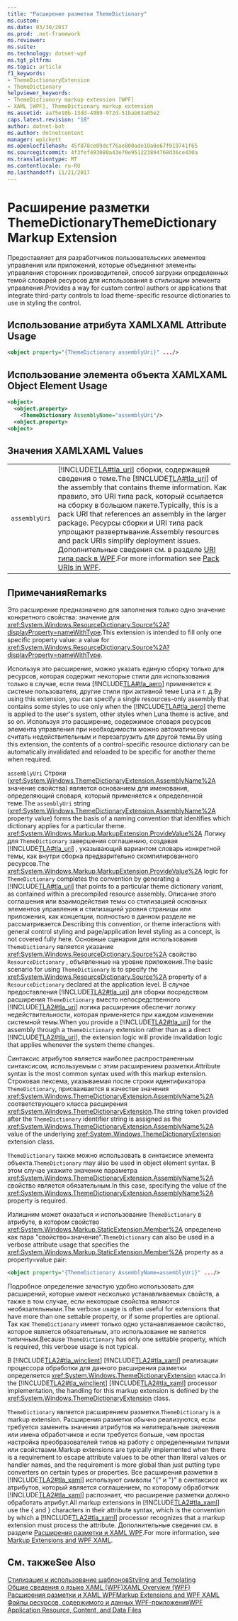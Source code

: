 ```yaml
---
title: "Расширение разметки ThemeDictionary"
ms.custom: 
ms.date: 03/30/2017
ms.prod: .net-framework
ms.reviewer: 
ms.suite: 
ms.technology: dotnet-wpf
ms.tgt_pltfrm: 
ms.topic: article
f1_keywords:
- ThemeDictionaryExtension
- ThemeDictionary
helpviewer_keywords:
- ThemeDictionary markup extension [WPF]
- XAML [WPF], ThemeDictionary markup extension
ms.assetid: aa75e10b-13dd-4989-972d-51bab63a05e2
caps.latest.revision: "18"
author: dotnet-bot
ms.author: dotnetcontent
manager: wpickett
ms.openlocfilehash: 45f878ce89dcf76ae800ade10a0e67f019741f65
ms.sourcegitcommit: 4f3fef493080a43e70e951223894768d36ce430a
ms.translationtype: MT
ms.contentlocale: ru-RU
ms.lasthandoff: 11/21/2017
---
```

# <a name="themedictionary-markup-extension"></a><span data-ttu-id="f0750-102">Расширение разметки ThemeDictionary</span><span class="sxs-lookup"><span data-stu-id="f0750-102">ThemeDictionary Markup Extension</span></span>
<span data-ttu-id="f0750-103">Предоставляет для разработчиков пользовательских элементов управления или приложений, которые объединяют элементы управления сторонних производителей, способ загрузки определенных темой словарей ресурсов для использования в стилизации элемента управления.</span><span class="sxs-lookup"><span data-stu-id="f0750-103">Provides a way for custom control authors or applications that integrate third-party controls to load theme-specific resource dictionaries to use in styling the control.</span></span>  
  
## <a name="xaml-attribute-usage"></a><span data-ttu-id="f0750-104">Использование атрибута XAML</span><span class="sxs-lookup"><span data-stu-id="f0750-104">XAML Attribute Usage</span></span>  
  
```xml  
<object property="{ThemeDictionary assemblyUri}" .../>  
```  
  
## <a name="xaml-object-element-usage"></a><span data-ttu-id="f0750-105">Использование элемента объекта XAML</span><span class="sxs-lookup"><span data-stu-id="f0750-105">XAML Object Element Usage</span></span>  
  
```xml  
<object>  
  <object.property>  
    <ThemeDictionary AssemblyName="assemblyUri"/>  
  <object.property>  
<object>  
```  
  
## <a name="xaml-values"></a><span data-ttu-id="f0750-106">Значения XAML</span><span class="sxs-lookup"><span data-stu-id="f0750-106">XAML Values</span></span>  
  
|||  
|-|-|  
|`assemblyUri`|<span data-ttu-id="f0750-107">[!INCLUDE[TLA#tla_uri](../../../../includes/tlasharptla-uri-md.md)] сборки, содержащей сведения о теме.</span><span class="sxs-lookup"><span data-stu-id="f0750-107">The [!INCLUDE[TLA#tla_uri](../../../../includes/tlasharptla-uri-md.md)] of the assembly that contains theme information.</span></span> <span data-ttu-id="f0750-108">Как правило, это URI типа pack, который ссылается на сборку в большом пакете.</span><span class="sxs-lookup"><span data-stu-id="f0750-108">Typically, this is a pack URI that references an assembly in the larger package.</span></span> <span data-ttu-id="f0750-109">Ресурсы сборки и URI типа pack упрощают развертывание.</span><span class="sxs-lookup"><span data-stu-id="f0750-109">Assembly resources and pack URIs simplify deployment issues.</span></span> <span data-ttu-id="f0750-110">Дополнительные сведения см. в разделе [URI типа pack в WPF](../../../../docs/framework/wpf/app-development/pack-uris-in-wpf.md).</span><span class="sxs-lookup"><span data-stu-id="f0750-110">For more information see [Pack URIs in WPF](../../../../docs/framework/wpf/app-development/pack-uris-in-wpf.md).</span></span>|  
  
## <a name="remarks"></a><span data-ttu-id="f0750-111">Примечания</span><span class="sxs-lookup"><span data-stu-id="f0750-111">Remarks</span></span>  
 <span data-ttu-id="f0750-112">Это расширение предназначено для заполнения только одно значение конкретного свойства: значение для <xref:System.Windows.ResourceDictionary.Source%2A?displayProperty=nameWithType>.</span><span class="sxs-lookup"><span data-stu-id="f0750-112">This extension is intended to fill only one specific property value: a value for <xref:System.Windows.ResourceDictionary.Source%2A?displayProperty=nameWithType>.</span></span>  
  
 <span data-ttu-id="f0750-113">Используя это расширение, можно указать единую сборку только для ресурсов, которая содержит некоторые стили для использования только в случае, если тема [!INCLUDE[TLA#tla_aero](../../../../includes/tlasharptla-aero-md.md)] применяется к системе пользователя, другие стили при активной теме Luna и т. д.</span><span class="sxs-lookup"><span data-stu-id="f0750-113">By using this extension, you can specify a single resources-only assembly that contains some styles to use only when the [!INCLUDE[TLA#tla_aero](../../../../includes/tlasharptla-aero-md.md)] theme is applied to the user's system, other styles when Luna theme is active, and so on.</span></span> <span data-ttu-id="f0750-114">Используя это расширение, содержимое словаря ресурсов элемента управления при необходимости можно автоматически считать недействительным и перезагрузить для другой темы.</span><span class="sxs-lookup"><span data-stu-id="f0750-114">By using this extension, the contents of a control-specific resource dictionary can be automatically invalidated and reloaded to be specific for another theme when required.</span></span>  
  
 <span data-ttu-id="f0750-115">`assemblyUri` Строки (<xref:System.Windows.ThemeDictionaryExtension.AssemblyName%2A> значение свойства) является основанием для именования, определяющий словаря, который применяется к определенной теме.</span><span class="sxs-lookup"><span data-stu-id="f0750-115">The `assemblyUri` string (<xref:System.Windows.ThemeDictionaryExtension.AssemblyName%2A> property value) forms the basis of a naming convention that identifies which dictionary applies for a particular theme.</span></span> <span data-ttu-id="f0750-116"><xref:System.Windows.Markup.MarkupExtension.ProvideValue%2A> Логику для `ThemeDictionary` завершения соглашению, создавая [!INCLUDE[TLA#tla_uri](../../../../includes/tlasharptla-uri-md.md)] , указывающий вариантом словарь конкретной темы, как внутри сборка предварительно скомпилированного ресурсов.</span><span class="sxs-lookup"><span data-stu-id="f0750-116">The <xref:System.Windows.Markup.MarkupExtension.ProvideValue%2A> logic for `ThemeDictionary` completes the convention by generating a [!INCLUDE[TLA#tla_uri](../../../../includes/tlasharptla-uri-md.md)] that points to a particular theme dictionary variant, as contained within a precompiled resource assembly.</span></span> <span data-ttu-id="f0750-117">Описание этого соглашения или взаимодействия темы со стилизацией основных элементов управления и стилизацией уровня страницы или приложения, как концепции, полностью в данном разделе не рассматривается.</span><span class="sxs-lookup"><span data-stu-id="f0750-117">Describing this convention, or theme interactions with general control styling and page/application level styling as a concept, is not covered fully here.</span></span> <span data-ttu-id="f0750-118">Основные сценарии для использования `ThemeDictionary` является указание <xref:System.Windows.ResourceDictionary.Source%2A> свойство `ResourceDictionary` , объявленные на уровне приложения.</span><span class="sxs-lookup"><span data-stu-id="f0750-118">The basic scenario for using `ThemeDictionary` is to specify the <xref:System.Windows.ResourceDictionary.Source%2A> property of a `ResourceDictionary` declared at the application level.</span></span> <span data-ttu-id="f0750-119">В случае предоставления [!INCLUDE[TLA2#tla_uri](../../../../includes/tla2sharptla-uri-md.md)] для сборки посредством расширения `ThemeDictionary` вместо непосредственного [!INCLUDE[TLA2#tla_uri](../../../../includes/tla2sharptla-uri-md.md)] логика расширения обеспечит логику недействительности, которая применяется при каждом изменении системной темы.</span><span class="sxs-lookup"><span data-stu-id="f0750-119">When you provide a [!INCLUDE[TLA2#tla_uri](../../../../includes/tla2sharptla-uri-md.md)] for the assembly through a `ThemeDictionary` extension rather than as a direct [!INCLUDE[TLA2#tla_uri](../../../../includes/tla2sharptla-uri-md.md)], the extension logic will provide invalidation logic that applies whenever the system theme changes.</span></span>  
  
 <span data-ttu-id="f0750-120">Синтаксис атрибутов является наиболее распространенным синтаксисом, используемым с этим расширением разметки.</span><span class="sxs-lookup"><span data-stu-id="f0750-120">Attribute syntax is the most common syntax used with this markup extension.</span></span> <span data-ttu-id="f0750-121">Строковая лексема, указываемая после строки идентификатора `ThemeDictionary`, присваивается в качестве значения <xref:System.Windows.ThemeDictionaryExtension.AssemblyName%2A> соответствующего класса расширения <xref:System.Windows.ThemeDictionaryExtension>.</span><span class="sxs-lookup"><span data-stu-id="f0750-121">The string token provided after the `ThemeDictionary` identifier string is assigned as the <xref:System.Windows.ThemeDictionaryExtension.AssemblyName%2A> value of the underlying <xref:System.Windows.ThemeDictionaryExtension> extension class.</span></span>  
  
 <span data-ttu-id="f0750-122">`ThemeDictionary` также можно использовать в синтаксисе элемента объекта.</span><span class="sxs-lookup"><span data-stu-id="f0750-122">`ThemeDictionary` may also be used in object element syntax.</span></span> <span data-ttu-id="f0750-123">В этом случае укажите значение параметра <xref:System.Windows.ThemeDictionaryExtension.AssemblyName%2A> свойство является обязательным.</span><span class="sxs-lookup"><span data-stu-id="f0750-123">In this case, specifying the value of the <xref:System.Windows.ThemeDictionaryExtension.AssemblyName%2A> property is required.</span></span>  
  
 <span data-ttu-id="f0750-124">Излишним может оказаться и использование `ThemeDictionary` в атрибуте, в котором свойство <xref:System.Windows.Markup.StaticExtension.Member%2A> определено как пара "свойство=значение".</span><span class="sxs-lookup"><span data-stu-id="f0750-124">`ThemeDictionary` can also be used in a verbose attribute usage that specifies the <xref:System.Windows.Markup.StaticExtension.Member%2A> property as a property=value pair:</span></span>  
  
```xml  
<object property="{ThemeDictionary AssemblyName=assemblyUri}" .../>  
```  
  
 <span data-ttu-id="f0750-125">Подробное определение зачастую удобно использовать для расширений, которые имеют несколько устанавливаемых свойств, а также в том случае, если некоторые свойства являются необязательными.</span><span class="sxs-lookup"><span data-stu-id="f0750-125">The verbose usage is often useful for extensions that have more than one settable property, or if some properties are optional.</span></span> <span data-ttu-id="f0750-126">Так как `ThemeDictionary` имеет только одно устанавливаемое свойство, которое является обязательным, это использование не является типичным.</span><span class="sxs-lookup"><span data-stu-id="f0750-126">Because `ThemeDictionary` has only one settable property, which is required, this verbose usage is not typical.</span></span>  
  
 <span data-ttu-id="f0750-127">В [!INCLUDE[TLA2#tla_winclient](../../../../includes/tla2sharptla-winclient-md.md)] [!INCLUDE[TLA2#tla_xaml](../../../../includes/tla2sharptla-xaml-md.md)] реализации процессора обработки для данного расширения разметки определяется <xref:System.Windows.ThemeDictionaryExtension> класса.</span><span class="sxs-lookup"><span data-stu-id="f0750-127">In the [!INCLUDE[TLA2#tla_winclient](../../../../includes/tla2sharptla-winclient-md.md)] [!INCLUDE[TLA2#tla_xaml](../../../../includes/tla2sharptla-xaml-md.md)] processor implementation, the handling for this markup extension is defined by the <xref:System.Windows.ThemeDictionaryExtension> class.</span></span>  
  
 <span data-ttu-id="f0750-128">`ThemeDictionary` является расширением разметки.</span><span class="sxs-lookup"><span data-stu-id="f0750-128">`ThemeDictionary` is a markup extension.</span></span> <span data-ttu-id="f0750-129">Расширения разметки обычно реализуются, если требуется заменить значения атрибутов на нелитеральные значения или имена обработчиков и если требуется больше, чем простая настройка преобразователей типов на работу с определенными типами или свойствами.</span><span class="sxs-lookup"><span data-stu-id="f0750-129">Markup extensions are typically implemented when there is a requirement to escape attribute values to be other than literal values or handler names, and the requirement is more global than just putting type converters on certain types or properties.</span></span> <span data-ttu-id="f0750-130">Все расширения разметки в [!INCLUDE[TLA2#tla_xaml](../../../../includes/tla2sharptla-xaml-md.md)] используют символы "{" и "}" в синтаксисе их атрибутов, который является соглашением, по которому обработчик [!INCLUDE[TLA2#tla_xaml](../../../../includes/tla2sharptla-xaml-md.md)] распознает, что расширение разметки должно обработать атрибут.</span><span class="sxs-lookup"><span data-stu-id="f0750-130">All markup extensions in [!INCLUDE[TLA2#tla_xaml](../../../../includes/tla2sharptla-xaml-md.md)] use the { and } characters in their attribute syntax, which is the convention by which a [!INCLUDE[TLA2#tla_xaml](../../../../includes/tla2sharptla-xaml-md.md)] processor recognizes that a markup extension must process the attribute.</span></span> <span data-ttu-id="f0750-131">Дополнительные сведения см. в разделе [Расширения разметки и XAML WPF](../../../../docs/framework/wpf/advanced/markup-extensions-and-wpf-xaml.md).</span><span class="sxs-lookup"><span data-stu-id="f0750-131">For more information, see [Markup Extensions and WPF XAML](../../../../docs/framework/wpf/advanced/markup-extensions-and-wpf-xaml.md).</span></span>  
  
## <a name="see-also"></a><span data-ttu-id="f0750-132">См. также</span><span class="sxs-lookup"><span data-stu-id="f0750-132">See Also</span></span>  
 [<span data-ttu-id="f0750-133">Стилизация и использование шаблонов</span><span class="sxs-lookup"><span data-stu-id="f0750-133">Styling and Templating</span></span>](../../../../docs/framework/wpf/controls/styling-and-templating.md)  
 [<span data-ttu-id="f0750-134">Общие сведения о языке XAML (WPF)</span><span class="sxs-lookup"><span data-stu-id="f0750-134">XAML Overview (WPF)</span></span>](../../../../docs/framework/wpf/advanced/xaml-overview-wpf.md)  
 [<span data-ttu-id="f0750-135">Расширения разметки и XAML WPF</span><span class="sxs-lookup"><span data-stu-id="f0750-135">Markup Extensions and WPF XAML</span></span>](../../../../docs/framework/wpf/advanced/markup-extensions-and-wpf-xaml.md)  
 [<span data-ttu-id="f0750-136">Файлы ресурсов, содержимого и данных WPF-приложения</span><span class="sxs-lookup"><span data-stu-id="f0750-136">WPF Application Resource, Content, and Data Files</span></span>](../../../../docs/framework/wpf/app-development/wpf-application-resource-content-and-data-files.md)

